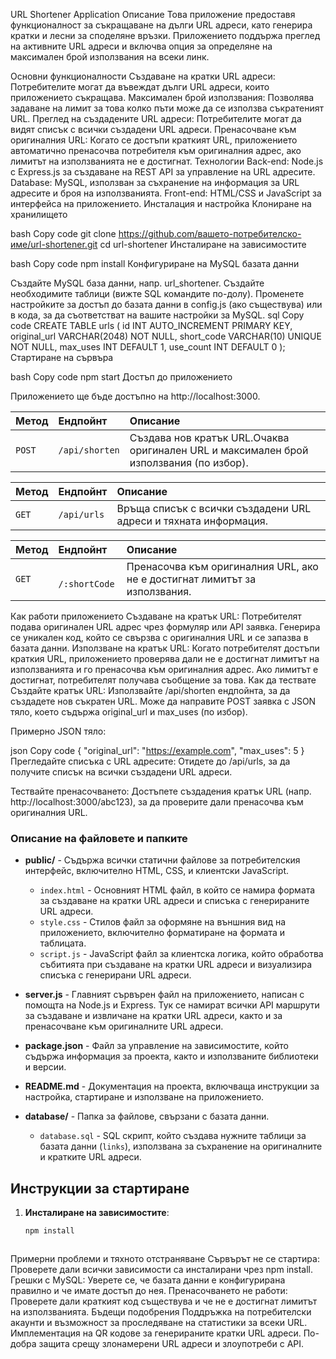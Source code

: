 URL Shortener Application
Описание
Това приложение предоставя функционалност за съкращаване на дълги URL адреси,  като генерира кратки и лесни за споделяне връзки. Приложението поддържа преглед на активните URL адреси и включва опция за определяне на максимален брой използвания на всеки линк.

Основни функционалности
Създаване на кратки URL адреси: Потребителите могат да въвеждат дълги URL адреси, които приложението съкращава.
Максимален брой използвания: Позволява задаване на лимит за това колко пъти може да се използва съкратеният URL.
Преглед на създадените URL адреси: Потребителите могат да видят списък с всички създадени URL адреси.
Пренасочване към оригиналния URL: Когато се достъпи краткият URL, приложението автоматично пренасочва потребителя към оригиналния адрес, ако лимитът на използванията не е достигнат.
Технологии
Back-end: Node.js с Express.js за създаване на REST API за управление на URL адресите.
Database: MySQL, използван за съхранение на информация за URL адресите и броя на използванията.
Front-end: HTML/CSS и JavaScript за интерфейса на приложението.
Инсталация и настройка
Клониране на хранилището

bash
Copy code
git clone https://github.com/вашето-потребителско-име/url-shortener.git
cd url-shortener
Инсталиране на зависимостите

bash
Copy code
npm install
Конфигуриране на MySQL базата данни

Създайте MySQL база данни, напр. url_shortener.
Създайте необходимите таблици (вижте SQL командите по-долу).
Променете настройките за достъп до базата данни в config.js (ако съществува) или в кода, за да съответстват на вашите настройки за MySQL.
sql
Copy code
CREATE TABLE urls (
    id INT AUTO_INCREMENT PRIMARY KEY,
    original_url VARCHAR(2048) NOT NULL,
    short_code VARCHAR(10) UNIQUE NOT NULL,
    max_uses INT DEFAULT 1,
    use_count INT DEFAULT 0
);
Стартиране на сървъра

bash
Copy code
npm start
Достъп до приложението

Приложението ще бъде достъпно на http://localhost:3000.

| Метод |Ендпойнт    |Описание                |
| :-------- | :------- | :------------------------- |
| `POST` | `/api/shorten` | Създава нов кратък URL.Очаква оригинален URL и максимален брой използвания (по избор). |

| Метод | Ендпойнт  | Описание               |
| :-------- | :------- | :------------------------- |
| `GET` | `/api/urls` | Връща списък с всички създадени URL адреси и тяхната информация.|

| Метод | Ендпойнт   | Описание            |
| :-------- | :------- | :------------------------- |
| `GET` | `	/:shortCode` | Пренасочва към оригиналния URL, ако не е достигнат лимитът за използвания. |


Как работи приложението
Създаване на кратък URL: Потребителят подава оригинален URL адрес чрез формуляр или API заявка. Генерира се уникален код, който се свързва с оригиналния URL и се запазва в базата данни.
Използване на кратък URL: Когато потребителят достъпи краткия URL, приложението проверява дали не е достигнат лимитът на използванията и го пренасочва към оригиналния адрес. Ако лимитът е достигнат, потребителят получава съобщение за това.
Как да тествате
Създайте кратък URL: Използвайте /api/shorten ендпойнта, за да създадете нов съкратен URL. Може да направите POST заявка с JSON тяло, което съдържа original_url и max_uses (по избор).

Примерно JSON тяло:

json
Copy code
{
    "original_url": "https://example.com",
    "max_uses": 5
}
Прегледайте списъка с URL адресите: Отидете до /api/urls, за да получите списък на всички създадени URL адреси.

Тествайте пренасочването: Достъпете създадения кратък URL (напр. http://localhost:3000/abc123), за да проверите дали пренасочва към оригиналния URL.

### Описание на файловете и папките

- **public/** - Съдържа всички статични файлове за потребителския интерфейс, включително HTML, CSS, и клиентски JavaScript.
  - `index.html` - Основният HTML файл, в който се намира формата за създаване на кратки URL адреси и списъка с генерираните URL адреси.
  - `style.css` - Стилов файл за оформяне на външния вид на приложението, включително форматиране на формата и таблицата.
  - `script.js` - JavaScript файл за клиентска логика, който обработва събитията при създаване на кратки URL адреси и визуализира списъка с генерирани URL адреси.

- **server.js** - Главният сървърен файл на приложението, написан с помощта на Node.js и Express. Тук се намират всички API маршрути за създаване и извличане на кратки URL адреси, както и за пренасочване към оригиналните URL адреси.

- **package.json** - Файл за управление на зависимостите, който съдържа информация за проекта, както и използваните библиотеки и версии.

- **README.md** - Документация на проекта, включваща инструкции за настройка, стартиране и използване на приложението.

- **database/** - Папка за файлове, свързани с базата данни.
  - `database.sql` - SQL скрипт, който създава нужните таблици за базата данни (`links`), използвана за съхранение на оригиналните и кратките URL адреси.

## Инструкции за стартиране

1. **Инсталиране на зависимостите**:
   ```bash
   npm install
   


Примерни проблеми и тяхното отстраняване
Сървърът не се стартира: Проверете дали всички зависимости са инсталирани чрез npm install.
Грешки с MySQL: Уверете се, че базата данни е конфигурирана правилно и че имате достъп до нея.
Пренасочването не работи: Проверете дали краткият код съществува и че не е достигнат лимитът на използванията.
Бъдещи подобрения
Поддръжка на потребителски акаунти и възможност за проследяване на статистики за всеки URL.
Имплементация на QR кодове за генерираните кратки URL адреси.
По-добра защита срещу злонамерени URL адреси и злоупотреби с API.
